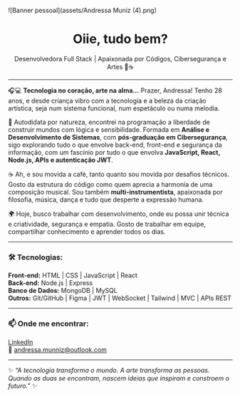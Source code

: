 ![Banner pessoal](assets/Andressa Muniz (4).png) 
<h1 align="center"> Oiie, tudo bem?</h1>

<p align="center">
Desenvolvedora Full Stack | Apaixonada por Códigos, Cibersegurança e Artes 🎨☕
</p>

---

🎧💻 **Tecnologia no coração, arte na alma...**  Prazer, Andressa! Tenho 28 anos, e desde criança vibro com a tecnologia e a beleza da criação artística,  seja num sistema funcional, num espetáculo  ou numa melodia.

🧠 Autodidata por natureza, encontrei na programação a liberdade de construir mundos com lógica e sensibilidade. Formada em **Análise e Desenvolvimento de Sistemas**, com **pós-graduação em Cibersegurança**, sigo explorando tudo o que envolve back-end, front-end e segurança da informação, com um fascínio por tudo o que envolva **JavaScript, React, Node.js, APIs e autenticação JWT**.

☕ Ah, e sou movida a café, tanto quanto sou movida por desafios técnicos. Gosto da estrutura do código como quem aprecia a harmonia de uma composição musical. Sou também **multi-instrumentista**, apaixonada por filosofia, música, dança e tudo que desperte a expressão humana.

🌍 Hoje, busco trabalhar com desenvolvimento, onde eu possa unir técnica e criatividade, segurança e empatia. Gosto de trabalhar em equipe, compartilhar conhecimento e aprender todos os dias.

---

### 🛠️ Tecnologias:
**Front-end:** HTML | CSS | JavaScript | React  
**Back-end:** Node.js | Express  
**Banco de Dados:** MongoDB | MySQL  
**Outros:** Git/GitHub | Figma | JWT | WebSocket | Tailwind | MVC | APIs REST  

---

### 📫 Onde me encontrar:
[LinkedIn](https://www.linkedin.com/in/andressa-muniz-2a7714146/)    
📩 andressa.munniz@outlook.com 

---

✨ *“A tecnologia transforma o mundo. A arte transforma as pessoas. Quando as duas se encontram, nascem ideias que inspiram e constroem o futuro.”* ✨
 

